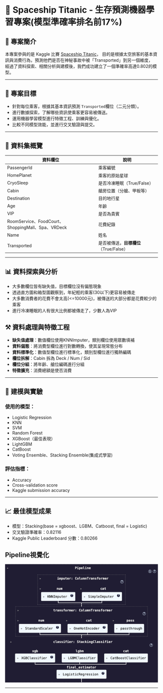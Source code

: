 # 🚀 Spaceship Titanic - 生存預測機器學習專案(模型準確率排名前17%)

## 📘 專案簡介
本專案參與的是 Kaggle 比賽 [Spaceship Titanic](https://www.kaggle.com/competitions/spaceship-titanic)，
目的是根據太空旅客的基本資訊與消費行為，預測他們是否在神秘事故中被「Transported」到另一個維度，
經過了資料探索、相關分析與建模後，我們成功建立了一個準確率高達0.802的模型。

---

## 🎯 專案目標
- 針對每位乘客，根據其基本資訊預測 `Transported`欄位（二元分類）。
- 進行數據探索，了解哪些資訊使乘客更容易被傳送。
- 運用機器學習模型進行特徵工程、訓練與優化。
- 比較不同模型效能，並進行交叉驗證與提交。

---

## 📂 資料集概覽

| 資料欄位        | 說明                     |
|-----------------|--------------------------|
| PassengerId     | 乘客編號|
| HomePlanet      | 乘客的原始星球             |
| CryoSleep       | 是否冷凍睡眠（True/False）|
| Cabin           | 艙房位置（分艙、甲板等）  |
| Destination     | 目的地行星               |
| Age             | 年齡                     |
| VIP             | 是否為貴賓               |
| RoomService、FoodCourt、ShoppingMall、Spa、VRDeck | 花費紀錄 |
| Name            | 姓名           |
| Transported     | 是否被傳送，**目標欄位**（True/False）|

---

## 📊 資料探索與分析
- 大多數欄位皆有缺失值，目標欄位沒有偏態現象
- 透過直方圖和箱型圖觀察到，年紀輕的乘客(30以下)更容易被傳走
- 大多數消費者的花費不會太高(<=10000元)，被傳送的大部分都是花費較少的乘客
- 進行冷凍睡眠的人有很大比例都被傳走了，少數人為VIP

## ⚒️ 資料處理與特徵工程
- **缺失值處理**：數值欄位使用KNNImputer，類別欄位使用眾數填補
- **資料偏態**：將消費型欄位進行對數轉換，使其呈現常態分布
- **資料標準化**：數值型欄位進行標準化，類別型欄位進行獨熱編碼
- **欄位拆解**：Cabin 拆為 Deck / Num / Sid
- **欄位分組**：將年齡、艙位編碼進行分組
- **特徵擴充**：消費總額是使否消費 
---

## 🔬 建模與實驗
### 使用的模型：
- Logistic Regression
- KNN
- SVM
- Random Forest
- XGBoost（最佳表現）
- LightGBM
- CatBoost
- Voting Ensemble、Stacking Ensemble(集成式學習)

### 評估指標：
- Accuracy
- Cross-validation score
- Kaggle submission accuracy

---

## 📈 最佳模型成果
- 模型：Stacking(base = xgboost、LGBM、Catboost, final = Logistic)
- 交叉驗證準確率：0.82116
- Kaggle Public Leaderboard 分數：0.80266

## Pipeline視覺化
![Pipeline visualization](pipeline.png)

---

